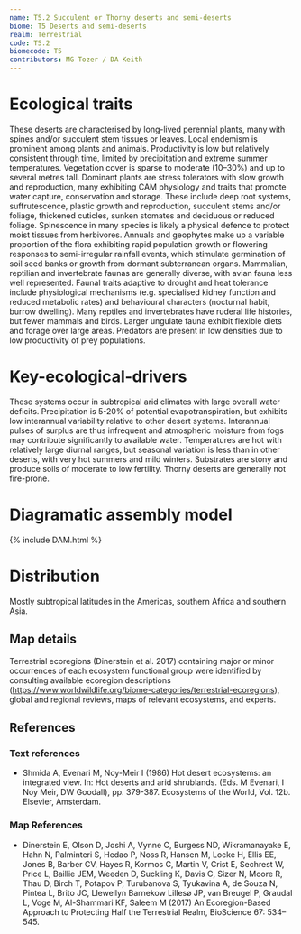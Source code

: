 ```yaml
---
name: T5.2 Succulent or Thorny deserts and semi-deserts
biome: T5 Deserts and semi-deserts
realm: Terrestrial
code: T5.2
biomecode: T5
contributors: MG Tozer / DA Keith
---
```


# Ecological traits


These deserts are characterised by long-lived perennial plants, many with spines and/or succulent stem tissues or leaves. Local endemism is prominent among plants and animals. Productivity is low but relatively consistent through time, limited by precipitation and extreme summer temperatures. Vegetation cover is sparse to moderate (10–30%) and up to several metres tall. Dominant plants are stress tolerators with slow growth and reproduction, many exhibiting CAM physiology and traits that promote water capture, conservation and storage. These include deep root systems, suffrutescence, plastic growth and reproduction, succulent stems and/or foliage, thickened cuticles, sunken stomates and deciduous or reduced foliage. Spinescence in many species is likely a physical defence to protect moist tissues from herbivores. Annuals and geophytes make up a variable proportion of the flora exhibiting rapid population growth or flowering responses to semi-irregular rainfall events, which stimulate germination of soil seed banks or growth from dormant subterranean organs. Mammalian, reptilian and invertebrate faunas are generally diverse, with avian fauna less well represented. Faunal traits adaptive to drought and heat tolerance include physiological mechanisms (e.g. specialised kidney function and reduced metabolic rates) and behavioural characters (nocturnal habit, burrow dwelling).  Many reptiles and invertebrates have ruderal life histories, but fewer mammals and birds. Larger ungulate fauna exhibit flexible diets and forage over large areas. Predators are present in low densities due to low productivity of prey populations.


# Key-ecological-drivers


These systems occur in subtropical arid climates with large overall water deficits. Precipitation is  5-20% of potential evapotranspiration, but exhibits low interannual variability relative to other desert systems.  Interannual pulses of surplus are thus infrequent and atmospheric moisture from fogs may contribute significantly to available water. Temperatures are hot with relatively large diurnal ranges, but seasonal variation is less than in other deserts, with very hot summers and mild winters. Substrates are stony and produce soils of moderate to low fertility. Thorny deserts are generally not fire-prone.

# Diagramatic assembly model

{% include DAM.html %}

# Distribution


Mostly subtropical latitudes in the Americas, southern Africa and southern Asia.


## Map details

Terrestrial ecoregions (Dinerstein et al. 2017) containing major or minor occurrences of each ecosystem functional group were identified by consulting available ecoregion descriptions (https://www.worldwildlife.org/biome-categories/terrestrial-ecoregions), global and regional reviews, maps of relevant ecosystems, and experts.

## References
### Text references
* Shmida A, Evenari M, Noy-Meir I (1986) Hot desert ecosystems: an integrated view.  In: Hot deserts and arid shrublands. (Eds. M Evenari, I Noy Meir, DW Goodall), pp. 379-387. Ecosystems of the World, Vol. 12b. Elsevier, Amsterdam.
### Map References
* Dinerstein E, Olson D, Joshi A, Vynne C, Burgess ND, Wikramanayake E, Hahn N, Palminteri S, Hedao P, Noss R, Hansen M, Locke H, Ellis EE, Jones B, Barber CV, Hayes R, Kormos C, Martin V, Crist E, Sechrest W, Price L, Baillie JEM, Weeden D, Suckling K, Davis C, Sizer N, Moore R, Thau D, Birch T, Potapov P, Turubanova S, Tyukavina A, de Souza N, Pintea L, Brito JC, Llewellyn Barnekow Lillesø JP, van Breugel P, Graudal L, Voge M, Al-Shammari KF, Saleem M (2017) An Ecoregion-Based Approach to Protecting Half the Terrestrial Realm, BioScience 67: 534–545.
